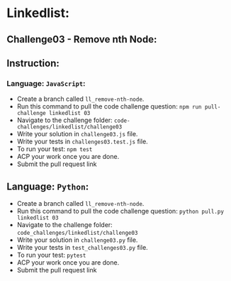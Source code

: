 # Linkedlist:

## Challenge03 - Remove nth Node:



## Instruction:

### Language: `JavaScript`:

* Create a branch called `ll_remove-nth-node`.
* Run this command to pull the code challenge question: `npm run pull-challenge linkedlist 03`
* Navigate to the challenge folder: `code-challenges/linkedlist/challenge03`
* Write your solution in `challenge03.js` file.
* Write your tests in `challenges03.test.js` file.
* To run your test: `npm test`
* ACP your work once you are done.
* Submit the pull request link

## Language: `Python`:

* Create a branch called `ll_remove-nth-node`.
* Run this command to pull the code challenge question: `python pull.py linkedlist 03`
* Navigate to the challenge folder: `code_challenges/linkedlist/challenge03`
* Write your solution in `challenge03.py` file.
* Write your tests in `test_challenges03.py` file.
* To run your test: `pytest`
* ACP your work once you are done.
* Submit the pull request link